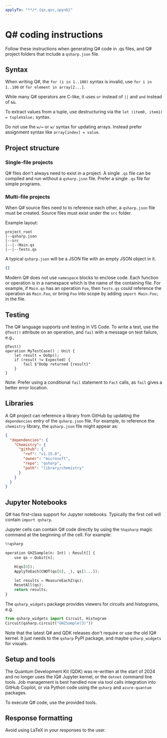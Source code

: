 ```yaml
---
applyTo: "**/*.{qs,qsc,ipynb}"
---
```


# Q# coding instructions

Follow these instructions when generating Q# code in .qs files,
and Q# project folders that include a `qsharp.json` file.

## Syntax

When writing Q#, the `for (i in 1..100)` syntax is invalid, use `for i in 1..100` or
`for element in array[2...]`.

While many Q# operators are C-like, it uses `or` instead of `||` and `and` instead of `&&`.

To extract values from a tuple, use destructuring via the `let (item0, item1) = tupleValue;` syntax.

Do not use the `w/=` or `w/` syntax for updating arrays. Instead prefer assignment syntax like `array[index] = value`.

## Project structure

### Single-file projects

Q# files don't always need to exist in a project. A single `.qs` file can be compiled and
run without a `qsharp.json` file. Prefer a single `.qs` file for simple programs.

### Multi-file projects

When Q# source files need to to reference each other, a `qsharp.json` file must be
created. Source files must exist under the `src` folder.

Example layout:

```
project_root
|--qsharp.json
|--src
|--|--Main.qs
|--|--Tests.qs
```

A typical `qsharp.json` will be a JSON file with an empty JSON object in it.

```json
{}
```

Modern Q# does not use `namespace` blocks to enclose code.
Each function or operation is in a namespace which is the name of the containing file.
For example, if `Main.qs` has an operation `Foo`, then `Tests.qs` could reference the
operation as `Main.Foo`, or bring `Foo` into scope by adding `import Main.Foo;` in the file.

## Testing

The Q# language supports unit testing in VS Code. To write a test, use the `@Test()`
attribute on an operation, and `fail` with a message on test failure, e.g.,

```qsharp
@Test()
operation MyTestCase() : Unit {
    let result = DoOp();
    if (result != Expected) {
        fail $"DoOp returned {result}"
    }
}
```

Note: Prefer using a conditional `fail` statement to `Fact` calls, as `fail` gives a better error location.

## Libraries

A Q# project can reference a library from GitHub by updating the `dependencies` entry of
the `qsharp.json` file. For example, to reference the `chemistry` library, the `qsharp.json`
file might appear as:

```json
{
  "dependencies": {
    "Chemistry": {
      "github": {
        "ref": "v1.15.0",
        "owner": "microsoft",
        "repo": "qsharp",
        "path": "library/chemistry"
      }
    }
  }
}
```

## Jupyter Notebooks

Q# has first-class support for Jupyter notebooks. Typically the first cell will contain `import qsharp`.

Jupyter cells can contain Q# code directly by using the `%%qsharp` magic command at the beginning of the cell. For example:

```python
%%qsharp

operation GHZSample(n: Int) : Result[] {
    use qs = Qubit[n];

    H(qs[0]);
    ApplyToEach(CNOT(qs[0], _), qs[1...]);

    let results = MeasureEachZ(qs);
    ResetAll(qs);
    return results;
}
```

The `qsharp_widgets` package provides viewers for circuits and histograms, e.g.

```python
from qsharp_widgets import Circuit, Histogram
Circuit(qsharp.circuit("GHZSample(3)"))
```

Note that the latest Q# and QDK releases don't require or use the old IQ# kernel. It just needs to the `qsharp` PyPI package,
and maybe `qsharp_widgets` for visuals.

## Setup and tools

The Quantum Development Kit (QDK) was re-written at the start of 2024 and no longer uses
the IQ# Jupyter kernel, or the `dotnet` command line tools. Job management is best handled
now via tool calls integration into GitHub Copilot, or via Python code using the `qsharp`
and `azure-quantum` packages.

To execute Q# code, use the provided tools.

## Response formatting

Avoid using LaTeX in your responses to the user.

